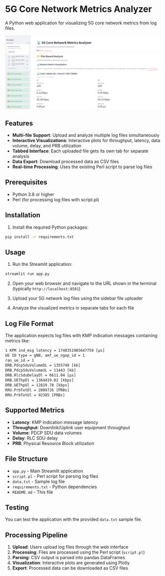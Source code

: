 # 5G Core Network Metrics Analyzer

A Python web application for visualizing 5G core network metrics from log files.

![alt text](image.png)

## Features

- **Multi-file Support**: Upload and analyze multiple log files simultaneously
- **Interactive Visualizations**: Interactive plots for throughput, latency, data volume, delay, and PRB utilization
- **Tabbed Interface**: Each uploaded file gets its own tab for separate analysis
- **Data Export**: Download processed data as CSV files
- **Real-time Processing**: Uses the existing Perl script to parse log files

## Prerequisites

- Python 3.8 or higher
- Perl (for processing log files with script.pl)

## Installation

1. Install the required Python packages:

```bash
pip install -r requirements.txt
```

## Usage

1. Run the Streamlit application:

```bash
streamlit run app.py
```

2. Open your web browser and navigate to the URL shown in the terminal (typically `http://localhost:8501`)

3. Upload your 5G network log files using the sidebar file uploader

4. Analyze the visualized metrics in separate tabs for each file

## Log File Format

The application expects log files with KMP indication messages containing metrics like:

```
1 KPM ind_msg latency = 1748351985647759 [μs]
UE ID type = gNB, amf_ue_ngap_id = 1
ran_ue_id = 1
DRB.PdcpSduVolumeDL = 1355748 [kb]
DRB.PdcpSduVolumeUL = 11443 [kb]
DRB.RlcSduDelayDl = 6611.04 [μs]
DRB.UEThpDl = 1364419.02 [kbps]
DRB.UEThpUl = 12819.78 [kbps]
RRU.PrbTotDl = 2009726 [PRBs]
RRU.PrbTotUl = 92385 [PRBs]
```

## Supported Metrics

- **Latency**: KMP indication message latency
- **Throughput**: Downlink/Uplink user equipment throughput
- **Volume**: PDCP SDU data volumes
- **Delay**: RLC SDU delay
- **PRB**: Physical Resource Block utilization

## File Structure

- `app.py` - Main Streamlit application
- `script.pl` - Perl script for parsing log files
- `data.txt` - Sample log file
- `requirements.txt` - Python dependencies
- `README.md` - This file

## Testing

You can test the application with the provided `data.txt` sample file.

## Processing Pipeline

1. **Upload**: Users upload log files through the web interface
2. **Processing**: Files are processed using the Perl script (`script.pl`)
3. **Parsing**: CSV output is parsed into pandas DataFrames
4. **Visualization**: Interactive plots are generated using Plotly
5. **Export**: Processed data can be downloaded as CSV files
